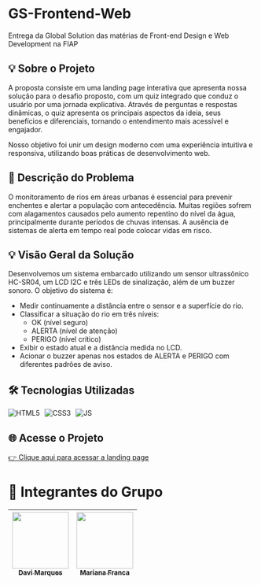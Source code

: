 # GS-Frontend-Web
Entrega da Global Solution das matérias de  Front-end Design e Web Development na FIAP

## 💡 Sobre o Projeto
A proposta consiste em uma landing page interativa que apresenta nossa solução para o desafio proposto, com um quiz integrado que conduz o usuário por uma jornada explicativa. Através de perguntas e respostas dinâmicas, o quiz apresenta os principais aspectos da ideia, seus benefícios e diferenciais, tornando o entendimento mais acessível e engajador.

Nosso objetivo foi unir um design moderno com uma experiência intuitiva e responsiva, utilizando boas práticas de desenvolvimento web.

## 🌊 Descrição do Problema
O monitoramento de rios em áreas urbanas é essencial para prevenir enchentes e alertar a população com antecedência. Muitas regiões sofrem com alagamentos causados pelo aumento repentino do nível da água, principalmente durante períodos de chuvas intensas. A ausência de sistemas de alerta em tempo real pode colocar vidas em risco.

## 💡 Visão Geral da Solução
Desenvolvemos um sistema embarcado utilizando um sensor ultrassônico HC-SR04, um LCD I2C e três LEDs de sinalização, além de um buzzer sonoro. O objetivo do sistema é:

- Medir continuamente a distância entre o sensor e a superfície do rio.
- Classificar a situação do rio em três níveis:
    - OK (nível seguro)
    - ALERTA (nível de atenção)
    - PERIGO (nível crítico)
- Exibir o estado atual e a distância medida no LCD.
- Acionar o buzzer apenas nos estados de ALERTA e PERIGO com diferentes padrões de aviso.

## 🛠️ Tecnologias Utilizadas
<div style="display: flex; gap: 10px;">
  <img src="https://img.shields.io/badge/html5-%23E34F26.svg?style=for-the-badge&logo=html5&logoColor=white" alt="HTML5">
  <img src="https://img.shields.io/badge/css3-%231572B6.svg?style=for-the-badge&logo=css3&logoColor=white" alt="CSS3">
  <img src="https://img.shields.io/badge/javascript-%23323330.svg?style=for-the-badge&logo=javascript&logoColor=%23F7DF1E" alt="JS">
</div>

## 🌐 Acesse o Projeto
[👉 Clique aqui para acessar a landing page](https://davimunhoz1005.github.io/GS-Frontend-Web/)

# 👥 Integrantes do Grupo  

| [<img loading="lazy" src="https://github.com/DaviMunhoz1005.png" width=115><br><sub>Davi Marques</sub>](https://github.com/DaviMunhoz1005) | [<img loading="lazy" src="https://github.com/MariFranca.png" width=115><br><sub>Mariana Franca</sub>](https://github.com/MariFranca) | 
| :---: | :---: |